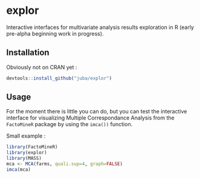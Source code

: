 # explor

Interactive interfaces for multivariate analysis results exploration in R (early pre-alpha beginning work in progress).


## Installation

Obviously not on CRAN yet :

```r
devtools::install_github("juba/explor")
```
    
## Usage

For the moment there is little you can do, but you can test the interactive interface for visualizing Multiple Correspondance Analysis from the `FactoMineR` package by using the `imca())` function.

Small example :

```r
library(FactoMineR)
library(explor)
library(MASS)
mca <- MCA(farms, quali.sup=4, graph=FALSE)
imca(mca)
```
